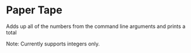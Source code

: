 # Paper Tape

Adds up all of the numbers from the command line arguments and prints a total

Note: Currently supports integers only.